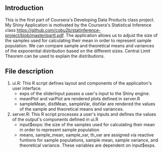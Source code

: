## Introduction

This is the first part of Coursera's Developing Data Products class project. My Shiny Application is motivated by the Coursera's Statistical Inference class https://github.com/cobu2b/statinference-project/blob/master/partI.pdf. The application allows us to adjust the size of the samples used for calculating their mean in order to represent sample population. We can compare sample and theoretical means and variances of the exponential distribution based on the different sizes. Central Limit Theorem can be used to explain the distributions.

## File description
1. ui.R: This R script defines layout and components of the applicaiton's user interface.
    - exps of the sliderInput passes a user's input to the Shiny engine.
    - meanPlot and varPlot are rendered plots defined in server.R
    - sampleMean, distMean, sampleVar, distVar are rendered the values of the sample and theoretical means and variances.
2. server.R: This R script processes a user's inputs and defines the values of the output's components defined in ui.R
    - input$exps: the size of the samples used for calculating their mean in order to represent sample population
    - means, sample_mean, sample_var, th_var are assigned via reactive funtions for sample populations, sample mean, sample variance, and theoretical variance. These variables are dependent on input$exps.